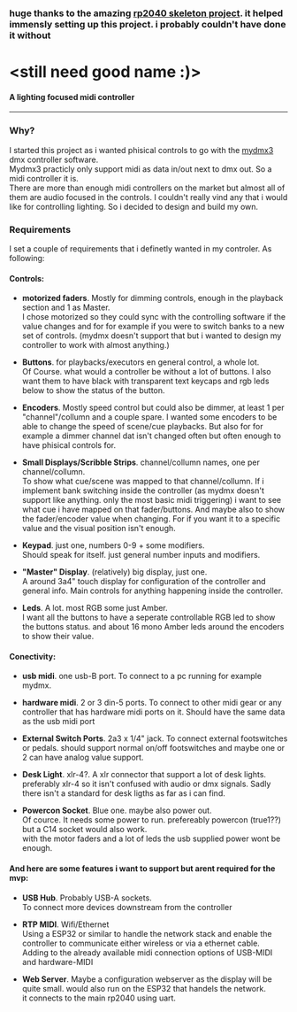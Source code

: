 ### huge thanks to the amazing [rp2040 skeleton project](https://github.com/daveythacher/RP2040_SKELETON). it helped immensly setting up this project. i probably couldn't have done it without

# &lt;still need good name :)&gt;
#### A lighting focused midi controller

---
### Why?
I started this project as i wanted phisical controls to go with the [mydmx3](https://www.adj.com/mydmx-3) dmx controller software.  
Mydmx3 practicly only support midi as data in/out next to dmx out. So a midi controller it is.  
There are more than enough midi controllers on the market but almost all of them are audio focused in the controls. I couldn't really vind any that i would like for controlling lighting. So i decided to design and build my own.

### Requirements
I set a couple of requirements that i definetly wanted in my controler. As following:  
#### Controls:

- **motorized faders**. Mostly for dimming controls, enough in the playback section and 1 as Master.  
  I chose motorized so they could sync with the controlling software if the value changes and for for example if you were to switch banks to a new set of controls. (mydmx doesn't support that but i wanted to design my controller to work with almost anything.)

  
- **Buttons**. for playbacks/executors en general control, a whole lot.  
  Of Course. what would a controller be without a lot of buttons. I also want them to have black with transparent text keycaps and rgb leds below to show the status of the button.

- **Encoders**. Mostly speed control but could also be dimmer, at least 1 per "channel"/collumn and a couple spare.
  I wanted some encoders to be able to change the speed of scene/cue playbacks. But also for for example a dimmer channel dat isn't changed often but often enough to have phisical controls for.

- **Small Displays/Scribble Strips**. channel/collumn names, one per channel/collumn.  
  To show what cue/scene was mapped to that channel/collumn. If i implement bank switching inside the controller (as mydmx doesn't support like anything. only the most basic midi triggering) i want to see what cue i have mapped on that fader/buttons.
  And maybe also to show the fader/encoder value when changing. For if you want it to a specific value and the visual position isn't enough.

- **Keypad**. just one, numbers 0-9 + some modifiers.  
  Should speak for itself. just general number inputs and modifiers.

- **"Master" Display**. (relatively) big display, just one.  
   A around 3a4" touch display for configuration of the controller and general info. Main controls for anything happening inside the controller.

- **Leds**. A lot. most RGB some just Amber.  
  I want all the buttons to have a seperate controllable RGB led to show the buttons status. and about 16 mono Amber leds around the encoders to show their value.

#### Conectivity:

- **usb midi**. one usb-B port.
  To connect to a pc running for example mydmx.

- **hardware midi**. 2 or 3 din-5 ports.
  To connect to other midi gear or any controller that has hardware midi ports on it. Should have the same data as the usb midi port

- **External Switch Ports**. 2a3 x 1/4" jack.
  To connect external footswitches or pedals. should support normal on/off footswitches and maybe one or 2 can have analog value support.

- **Desk Light**. xlr-4?.
  A xlr connector that support a lot of desk lights. preferably xlr-4 so it isn't confused with audio or dmx signals. Sadly there isn't a standard for desk ligths as far as i can find.

- **Powercon Socket**. Blue one. maybe also power out.  
  Of cource. It needs some power to run. prefereably powercon (true1??) but a C14 socket would also work.  
  with the motor faders and a lot of leds the usb supplied power wont be enough.

#### And here are some features i want to support but arent required for the mvp: 

- **USB Hub**. Probably USB-A sockets.  
  To connect more devices downstream from the controller

- **RTP MIDI**. Wifi/Ethernet  
  Using a ESP32 or similar to handle the network stack and enable the controller to communicate either wireless or via a ethernet cable.  
  Adding to the already available midi connection options of USB-MIDI and hardware-MIDI

- **Web Server**. 
  Maybe a configuration webserver as the display will be quite small. would also run on the ESP32 that handels the network.  
  it connects to the main rp2040 using uart.
